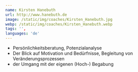 ```yaml
---
name: Kirsten Hanebuth
url: http://www.hanebuth.de
image: /static/img/coaches/Kirsten_Hanebuth.jpg
webp: /static/img/coaches/Kirsten_Hanebuth.webp
tags: '',
languages: 'de'
---
```


<ul><li>Persönlichkeitsberatung, Potenzialanalyse</li><li>Der Blick auf Motivation und Bedürfnisse, Begleitung von Veränderungsprozessen</li><li>der Umgang mit der eigenen (Hoch-) Begabung</li></ul>
